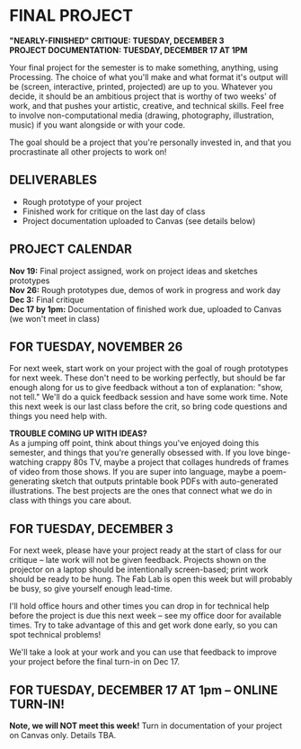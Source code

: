 
# FINAL PROJECT  

**"NEARLY-FINISHED" CRITIQUE: TUESDAY, DECEMBER 3**  
**PROJECT DOCUMENTATION: TUESDAY, DECEMBER 17 AT 1PM**  

Your final project for the semester is to make something, anything, using Processing. The choice of what you'll make and what format it's output will be (screen, interactive, printed, projected) are up to you. Whatever you decide, it should be an ambitious project that is worthy of two weeks' of work, and that pushes your artistic, creative, and technical skills. Feel free to involve non-computational media (drawing, photography, illustration, music) if you want alongside or with your code.

The goal should be a project that you're personally invested in, and that you procrastinate all other projects to work on!


## DELIVERABLES  
* Rough prototype of your project  
* Finished work for critique on the last day of class  
* Project documentation uploaded to Canvas (see details below)  


## PROJECT CALENDAR  
**Nov 19:** Final project assigned, work on project ideas and sketches prototypes  
**Nov 26:** Rough prototypes due, demos of work in progress and work day  
**Dec 3:** Final critique  
**Dec 17 by 1pm:** Documentation of finished work due, uploaded to Canvas (we won't meet in class)  


## FOR TUESDAY, NOVEMBER 26  
For next week, start work on your project with the goal of rough prototypes for next week. These don't need to be working perfectly, but should be far enough along for us to give feedback without a ton of explanation: "show, not tell." We'll do a quick feedback session and have some work time. Note this next week is our last class before the crit, so bring code questions and things you need help with.

**TROUBLE COMING UP WITH IDEAS?**  
As a jumping off point, think about things you've enjoyed doing this semester, and things that you're generally obsessed with. If you love binge-watching crappy 80s TV, maybe a project that collages hundreds of frames of video from those shows. If you are super into language, maybe a poem-generating sketch that outputs printable book PDFs with auto-generated illustrations. The best projects are the ones that connect what we do in class with things you care about.


## FOR TUESDAY, DECEMBER 3  
For next week, please have your project ready at the start of class for our critique – late work will not be given feedback. Projects shown on the projector on a laptop should be intentionally screen-based; print work should be ready to be hung. The Fab Lab is open this week but will probably be busy, so give yourself enough lead-time.

I'll hold office hours and other times you can drop in for technical help before the project is due this next week – see my office door for available times. Try to take advantage of this and get work done early, so you can spot technical problems!

We'll take a look at your work and you can use that feedback to improve your project before the final turn-in on Dec 17.


## FOR TUESDAY, DECEMBER 17 AT 1pm – ONLINE TURN-IN!  
**Note, we will NOT meet this week!** Turn in documentation of your project on Canvas only. Details TBA.


